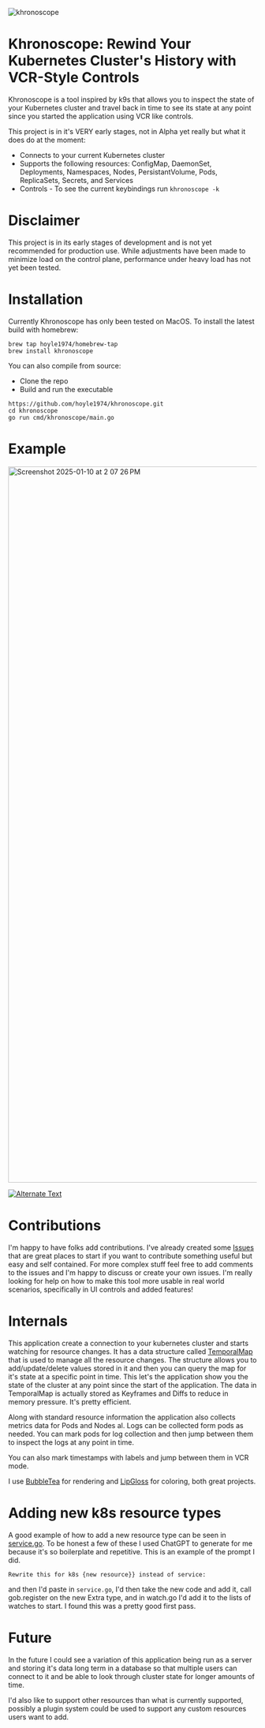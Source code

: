 ![khronoscope](https://github.com/user-attachments/assets/ed78c414-98e6-400e-b1a1-a18e82baf189)

# Khronoscope: Rewind Your Kubernetes Cluster's History with VCR-Style Controls

Khronoscope is a tool inspired by k9s that allows you to inspect the state of your Kubernetes cluster and travel back in time to see its state at any point since you started the application using VCR like controls.

This project is in it's VERY early stages, not in Alpha yet really but what it does do at the moment:

- Connects to your current Kubernetes cluster
- Supports the following resources: ConfigMap, DaemonSet, Deployments, Namespaces, Nodes, PersistantVolume, Pods, ReplicaSets, Secrets, and Services
- Controls - To see the current keybindings run `khronoscope -k`
  
# Disclaimer

This project is in its early stages of development and is not yet recommended for production use. While adjustments have been made to minimize load on the control plane, performance under heavy load has not yet been tested.

# Installation

Currently Khronoscope has only been tested on MacOS.  To install the latest build with homebrew:

```
brew tap hoyle1974/homebrew-tap
brew install khronoscope
```

You can also compile from source:

- Clone the repo
- Build and run the executable

```
https://github.com/hoyle1974/khronoscope.git
cd khronoscope
go run cmd/khronoscope/main.go
```

# Example
<img width="1452" alt="Screenshot 2025-01-10 at 2 07 26 PM" src="https://github.com/user-attachments/assets/d4eeac64-b203-40ff-a668-631055b06639" />

[![Alternate Text](https://github.com/user-attachments/assets/d4eeac64-b203-40ff-a668-631055b06639)](https://github.com/user-attachments/assets/c4780bc3-1e28-40b8-bd8b-372e97a038a2 "Khronoscope Vidoe Demo showing VCR controls")

# Contributions
I'm happy to have folks add contributions.  I've already created some [Issues](https://github.com/hoyle1974/khronoscope/labels/good%20first%20issue) that are great places to start if you want to contribute something useful but easy and self contained.  For more complex stuff feel free to add comments to the issues and I'm happy to discuss or create your own issues.  I'm really looking for help on how to make this tool more usable in real world scenarios, specifically in UI controls and added features!

# Internals
This application create a connection to your kubernetes cluster and starts watching for resource changes.  It has a data structure called [TemporalMap](https://github.com/hoyle1974/khronoscope/blob/main/internal/temporal/map.go) that is used to manage all the resource changes.  The structure allows you to add/update/delete values stored in it and then you can query the map for it's state at a specific point in time.  This let's the application show you the state of the cluster at any point since the start of the application.  The data in TemporalMap is actually stored as Keyframes and Diffs to reduce in memory pressure.  It's pretty efficient.

Along with standard resource information the application also collects metrics data for Pods and Nodes al.  Logs can be collected form pods as needed.  You can mark pods for log collection and then jump between them to inspect the logs at any point in time.

You can also mark timestamps with labels and jump between them in VCR mode.

I use [BubbleTea](https://github.com/charmbracelet/bubbletea) for rendering and [LipGloss](https://github.com/charmbracelet/lipgloss) for coloring, both great projects.

# Adding new k8s resource types

A good example of how to add a new resource type can be seen in [service.go](https://github.com/hoyle1974/khronoscope/blob/main/internal/resources/service.go).  To be honest a few of these I used ChatGPT to generate for me because it's so boilerplate and repetitive.  This is an example of the prompt I did.

```Rewrite this for k8s {new resource}} instead of service:```

and then I'd paste in ```service.go```, I'd then take the new code and add it, call gob.register on the new Extra type, and in watch.go I'd add it to the lists of watches to start.  I found this was a pretty good first pass.

# Future

In the future I could see a variation of this application being run as a server and storing it's data long term in a database so that multiple users can connect to it and be able to look through cluster state for longer amounts of time.

I'd also like to support other resources than what is currently supported, possibly a plugin system could be used to support any custom resources users want to add.
